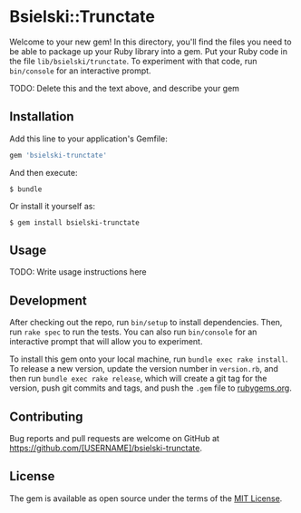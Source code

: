 # Bsielski::Trunctate

Welcome to your new gem! In this directory, you'll find the files you need to be able to package up your Ruby library into a gem. Put your Ruby code in the file `lib/bsielski/trunctate`. To experiment with that code, run `bin/console` for an interactive prompt.

TODO: Delete this and the text above, and describe your gem

## Installation

Add this line to your application's Gemfile:

```ruby
gem 'bsielski-trunctate'
```

And then execute:

    $ bundle

Or install it yourself as:

    $ gem install bsielski-trunctate

## Usage

TODO: Write usage instructions here

## Development

After checking out the repo, run `bin/setup` to install dependencies. Then, run `rake spec` to run the tests. You can also run `bin/console` for an interactive prompt that will allow you to experiment.

To install this gem onto your local machine, run `bundle exec rake install`. To release a new version, update the version number in `version.rb`, and then run `bundle exec rake release`, which will create a git tag for the version, push git commits and tags, and push the `.gem` file to [rubygems.org](https://rubygems.org).

## Contributing

Bug reports and pull requests are welcome on GitHub at https://github.com/[USERNAME]/bsielski-trunctate.

## License

The gem is available as open source under the terms of the [MIT License](https://opensource.org/licenses/MIT).
